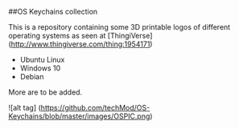 ##OS Keychains collection

This is a repository containing some 3D printable logos of different operating systems as seen at [ThingiVerse] (http://www.thingiverse.com/thing:1954171)


- Ubuntu Linux
- Windows 10
- Debian

More are to be added.

![alt tag] (https://github.com/techMod/OS-Keychains/blob/master/images/OSPIC.png)
